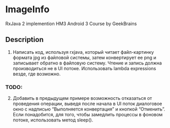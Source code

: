 # ImageInfo
RxJava 2 implemention HM3 Android 3 Course by GeekBrains

## Description

1. Написать код, используя rxjava, который читает файл-картинку формата jpg из файловой системы,
   затем конвертирует ее png и записывает обратно в файловую систему. Чтение и запись должна
   производиться не в UI потоке. Использовать lambda expressions везде, где возможно.
   
 ### TODO:
 2. Добавить в предыдущем примере возможность отказаться от проведения операции, выведя
    после начала в UI поток диалоговое окно с надписью “Выполняется конвертация” и кнопкой “Отменить”.
    Если понадобится, для того, чтобы замедлить процессы в фоновом потоке, использовать метод sleep().
